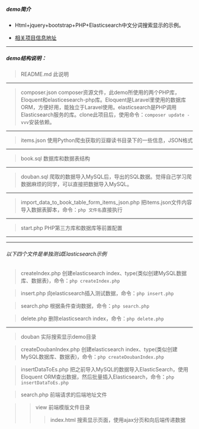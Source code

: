 ##### demo简介

* Html+jquery+bootstrap+PHP+Elasticsearch中文分词搜索显示的示例。

* [相关项目信息地址]()

***

##### demo结构说明：

> README.md 此说明

-------------

> composer.json composer资源文件，此demo所使用的两个PHP库，Eloquent和elasticesearch-php库。Eloquent是Laravel里使用的数据库ORM，方便好用，能独立于Laravel使用。elasticsearch是PHP调用Elasticsearch服务的库。clone此项目后，使用命令：`composer update -vvv`安装依赖。

-------------

> items.json  使用Python爬虫获取的豆瓣读书目录下的一些信息，JSON格式

-------------

> book.sql 数据库和数据表结构

-------------

> douban.sql 爬取的数据导入MySQL后，导出的SQL数据。觉得自己学习爬数据麻烦的同学，可以直接把数据导入MySQL。

-------------

> import_data_to_book_table_form_items_json.php  把items.json文件内容导入数据表脚本，命令：`php 文件名`直接执行

-------------

> start.php PHP第三方库和数据库等前置配置

-------------

***
###### 以下四个文件是单独测试Elasticsearch示例
> createIndex.php 创建elasticsearch index、type(类似创建MySQL数据库、数据表)，命令：`php createIndex.php`

> insert.php 向elasticsearch插入测试数据，命令：`php insert.php`

> search.php 根据条件查询数据，命令：`php search.php`

> delete.php 删除elasticsearch index，命令：`php delete.php`

***

> douban 实际搜索显示demo目录

> createDoubanIndex.php 创建elasticsearch index、type(类似创建MySQL数据库、数据表)，命令：`php createDoubanIndex.php`

> insertDataToEs.php 把之前导入MySQL的数据导入ElasticSearch，使用Eloquent ORM查出数据，然后批量插入Elasticsearch，命令：`php insertDataToEs.php`

> search.php 前端请求的后端地址文件

>> view 前端模版文件目录
>>> index.html 搜索显示页面，使用ajax分页和向后端传递数据